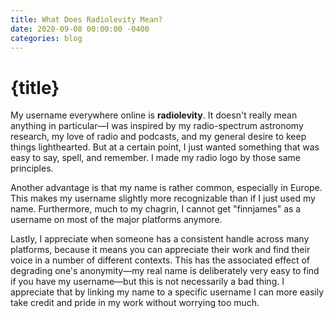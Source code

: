 ```yaml
---
title: What Does Radiolevity Mean?
date: 2020-09-08 00:00:00 -0400
categories: blog
---
```


# {title}

My username everywhere online is **radiolevity**. It doesn't really mean
anything in particular—I was inspired by my radio-spectrum astronomy research,
my love of radio and podcasts, and my general desire to keep things
lighthearted. But at a certain point, I just wanted something that was easy to
say, spell, and remember. I made my radio logo by those same principles.

Another advantage is that my name is rather common, especially in Europe. This
makes my username slightly more recognizable than if I just used my name.
Furthermore, much to my chagrin, I cannot get "finnjames" as a username on most
of the major platforms anymore.

Lastly, I appreciate when someone has a consistent handle across many platforms,
because it means you can appreciate their work and find their voice in a number
of different contexts. This has the associated effect of degrading one's
anonymity—my real name is deliberately very easy to find if you have my
username—but this is not necessarily a bad thing. I appreciate that by linking
my name to a specific username I can more easily take credit and pride in my
work without worrying too much.